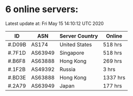 # 6 online servers:

Latest update at: Fri May 15 14:10:12 UTC 2020

| ID | ASN | Server Country | Online |
| -- | --- | -------------- | ------ |
| #.D09B | AS174 | United States | 518 hrs |
| #.7F1D | AS63949 | Singapore | 518 hrs |
| #.B6F8 | AS63888 | Hong Kong | 269 hrs |
| #.1F2B | AS49392 | Russia | 3 hrs |
| #.BD3E | AS63888 | Hong Kong | 1337 hrs |
| #.2A79 | AS63949 | Japan | 177 hrs |

